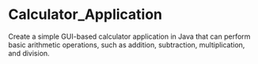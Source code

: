 # Calculator_Application
Create a simple GUI-based calculator application in Java that can perform basic arithmetic operations, such as addition, subtraction, multiplication, and division.

